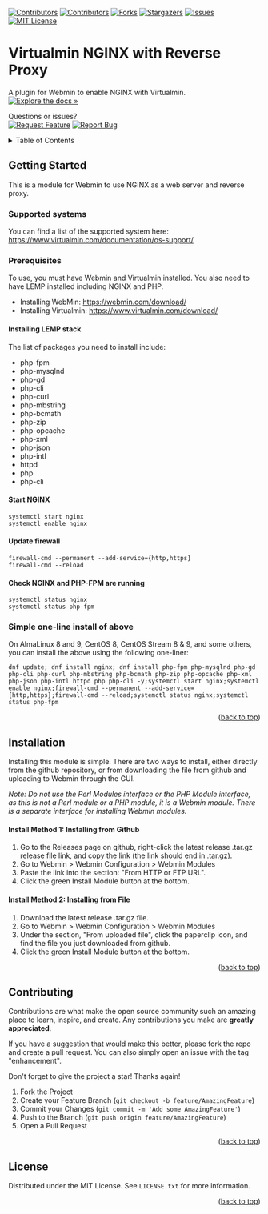 

<!-- PROJECT SHIELDS -->

[![Contributors](https://img.shields.io/github/contributors/virtualmin/virtualmin-nginx)](https://github.com/virtualmin/virtualmin-nginx/graphs/contributors)
[![Contributors](https://img.shields.io/github/contributors/virtualmin/virtualmin-nginx)](https://github.com/virtualmin/virtualmin-nginx/graphs/contributors)
[![Forks](https://img.shields.io/github/forks/virtualmin/virtualmin-nginx)](https://github.com/virtualmin/virtualmin-nginx/network/members)
[![Stargazers](https://img.shields.io/github/stars/virtualmin/virtualmin-nginx)](#)
[![Issues](https://img.shields.io/github/issues-raw/virtualmin/virtualmin-nginx)](https://github.com/virtualmin/virtualmin-nginx/issues)
[![MIT License](https://img.shields.io/github/license/virtualmin/virtualmin-nginx)](https://github.com/virtualmin/virtualmin-nginx/blob/master/LICENSE)



# Virtualmin NGINX with Reverse Proxy

A plugin for Webmin to enable NGINX with Virtualmin.<br>
[![Explore the docs »](https://badgen.net/badge/Explore%20the/Docs%20»/)](https://github.com/virtualmin/virtualmin-nginx) 

Questions or issues?<br>
[![Request Feature](https://badgen.net/badge/Request/Feature/cyan)](https://github.com/virtualmin/virtualmin-nginx/issues) 
[![Report Bug](https://badgen.net/badge/Report/Bug/cyan)](https://github.com/virtualmin/virtualmin-nginx/issues) 
 
 

<!-- TABLE OF CONTENTS -->
<details>
  <summary>Table of Contents</summary>
  <ol>
    <li>
      <a href="#getting-started">Getting Started</a>
      <ul>
        <li><a href="#supported-systems">Supported Systems</a></li>
        <li><a href="#prerequisites">Prerequisites</a></li>
      </ul>
    </li>
        <li><a href="#installation">Installation</a>
        <ul>
          <li><a href="#install-method-1">Installing from Github</a></li>
          <li><a href="#install-method-2">Installing from File</a></li>
      </ul>
     </li>
    <li><a href="#contributing">Contributing</a></li>
    <li><a href="#license">License</a></li>
  </ol>
</details>


<!-- GETTING STARTED -->
## Getting Started

This is a module for Webmin to use NGINX as a web server and reverse proxy.


### Supported systems

You can find a list of the supported system here: https://www.virtualmin.com/documentation/os-support/

### Prerequisites

To use, you must have Webmin and Virtualmin installed.  You also need to have LEMP installed including NGINX and PHP.

* Installing WebMin: https://webmin.com/download/
* Installing Virtualmin: https://www.virtualmin.com/download/


#### Installing LEMP stack

The list of packages you need to install include:
<ul>
<li>php-fpm</li>
<li>php-mysqlnd </li>
<li>php-gd</li>
<li>php-cli </li>
<li>php-curl </li>
<li>php-mbstring</li>
<li>php-bcmath</li>
<li>php-zip</li>
<li>php-opcache</li>
<li>php-xml</li>
<li>php-json</li>
<li>php-intl</li>
<li>httpd</li>
<li>php</li>
<li>php-cli</li>
</ul>

#### Start NGINX

    systemctl start nginx
    systemctl enable nginx

#### Update firewall

    firewall-cmd --permanent --add-service={http,https}
    firewall-cmd --reload

#### Check NGINX and PHP-FPM are running

    systemctl status nginx
    systemctl status php-fpm

### Simple one-line install of above

On AlmaLinux 8 and 9, CentOS 8, CentOS Stream 8 & 9, and some others, you can install the above using the following one-liner:

    dnf update; dnf install nginx; dnf install php-fpm php-mysqlnd php-gd php-cli php-curl php-mbstring php-bcmath php-zip php-opcache php-xml php-json php-intl httpd php php-cli -y;systemctl start nginx;systemctl enable nginx;firewall-cmd --permanent --add-service={http,https};firewall-cmd --reload;systemctl status nginx;systemctl status php-fpm


<p align="right">(<a href="#readme-top">back to top</a>)</p>


## Installation 

Installing this module is simple. There are two ways to install, either directly from the github repository, or from downloading the file from github and uploading to Webmin through the GUI.

*Note: Do not use the Perl Modules interface or the PHP Module interface, as this is not a Perl module or a PHP module, it is a Webmin module. There is a separate interface for installing Webmin modules.*

#### Install Method 1: Installing from Github

1. Go to the Releases page on github, right-click the latest release .tar.gz release file link, and copy the link (the link should end in .tar.gz).
2. Go to Webmin > Webmin Configuration > Webmin Modules
3. Paste the link into the section: "From HTTP or FTP URL".
4. Click the green Install Module button at the bottom.

#### Install Method 2: Installing from File

1. Download the latest release .tar.gz file.
2. Go to Webmin > Webmin Configuration > Webmin Modules
3. Under the section, "From uploaded file", click the paperclip icon, and find the file you just downloaded from github.
4. Click the green Install Module button at the bottom.

<p align="right">(<a href="#readme-top">back to top</a>)</p>


<!-- CONTRIBUTING -->
## Contributing

Contributions are what make the open source community such an amazing place to learn, inspire, and create. Any contributions you make are **greatly appreciated**.

If you have a suggestion that would make this better, please fork the repo and create a pull request. You can also simply open an issue with the tag "enhancement".

Don't forget to give the project a star! Thanks again!

1. Fork the Project
2. Create your Feature Branch (`git checkout -b feature/AmazingFeature`)
3. Commit your Changes (`git commit -m 'Add some AmazingFeature'`)
4. Push to the Branch (`git push origin feature/AmazingFeature`)
5. Open a Pull Request

<p align="right">(<a href="#readme-top">back to top</a>)</p>


<!-- LICENSE -->
## License

Distributed under the MIT License. See `LICENSE.txt` for more information.

<p align="right">(<a href="#readme-top">back to top</a>)</p>
